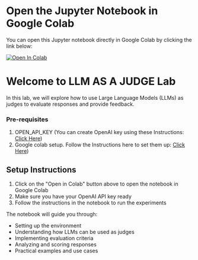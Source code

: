 # Open the Jupyter Notebook in Google Colab

You can open this Jupyter notebook directly in Google Colab by clicking the link below:

[![Open In Colab](https://colab.research.google.com/assets/colab-badge.svg)](https://colab.research.google.com/github/initmahesh/MLAI-community-labs/blob/main/Class-Labs/Lab-LLM-AS-A-JUDGE/main.ipynb)

# Welcome to LLM AS A JUDGE Lab

In this lab, we will explore how to use Large Language Models (LLMs) as judges to evaluate responses and provide feedback.

### Pre-requisites

1. OPEN_API_KEY (You can create OpenAI key using these Instructions: [Click Here](<https://github.com/initmahesh/MLAI-community-labs/tree/main/Class-Labs/Lab-0(Pre-requisites)#firstly-visit-the-openai-playground>))
2. Google colab setup. Follow the Instructions here to set them up: [Click Here](<https://github.com/initmahesh/MLAI-community-labs/tree/main/Class-Labs/Lab-0(Pre-requisites)#creating-a-runtime>))

## Setup Instructions

1. Click on the "Open in Colab" button above to open the notebook in Google Colab
2. Make sure you have your OpenAI API key ready
3. Follow the instructions in the notebook to run the experiments

The notebook will guide you through:

- Setting up the environment
- Understanding how LLMs can be used as judges
- Implementing evaluation criteria
- Analyzing and scoring responses
- Practical examples and use cases
